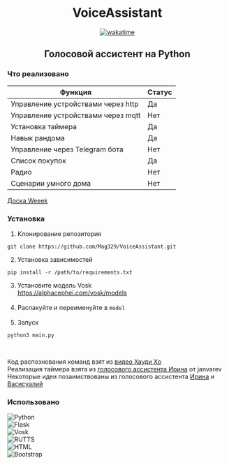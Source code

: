 <h1 align='center'>VoiceAssistant</h1>
<div align='center'>
<a href="https://wakatime.com/badge/user/018b919c-8ec9-4a53-9254-f550cb396443/project/018c0813-2927-41c0-862d-560c383ca0f8"><img src="https://wakatime.com/badge/user/018b919c-8ec9-4a53-9254-f550cb396443/project/018c0813-2927-41c0-862d-560c383ca0f8.svg?style=flat-square" alt="wakatime"></a>
</div>
<h2 align='center'>Голосовой ассистент на Python</h2>

### Что реализовано
| Функция | Статус |
| --- | --- |
| Управление устройствами через http | Да |
| Управление устройствами через mqtt | Нет |
| Установка таймера | Да |
| Навык рандома | Да |
| Управление через Telegram бота | Нет |
| Список покупок | Да |
| Радио | Нет |
| Сценарии умного дома | Нет |
  
[Доска Weeek](https://app.weeek.net/ws/490187/shared/board/MWJjBgMaJ1wmItv4FBOIdlRoU5UwLRVt)
<br>

### Установка
1. Клонирование репозитория
```
git clone https://github.com/Mag329/VoiceAssistant.git
```
2. Установка зависимостей
```
pip install -r /path/to/requirements.txt
```
3. Установите модель Vosk  
https://alphacephei.com/vosk/models
<br/><br/>
5. Распакуйте и переименуйте в `model`
<br/><br/>
6. Запуск
```
python3 main.py
```

<br>

Код распознования команд взят из [видео Хауди Хо](https://www.youtube.com/watch?v=XTeGvaDaraI)  
Реализация таймера взята из [голосового ассистента Ирина](https://github.com/janvarev/Irene-Voice-Assistant) от janvarev  
Некоторые идеи позаимствованы из голосового ассистента [Ирина](https://github.com/janvarev/Irene-Voice-Assistant) и [Васисуалий](https://github.com/Oknolaz/vasisualy/tree/master)  

### Использовано
![Python](https://img.shields.io/badge/Python-blue?style=for-the-badge)  
![Flask](https://img.shields.io/badge/Flask-lightgray?style=for-the-badge)  
![Vosk](https://img.shields.io/badge/Vosk-green?style=for-the-badge)  
![RUTTS](https://img.shields.io/badge/RUTTS-DD0031?style=for-the-badge)  
![HTML](https://img.shields.io/badge/HTML-orange?style=for-the-badge)  
![Bootstrap](https://img.shields.io/badge/Bootstrap-563D7C?style=for-the-badge)
